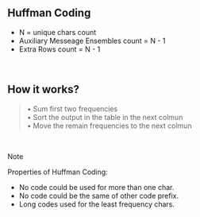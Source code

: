 ## Huffman Coding
-   N = unique chars count
-   Auxiliary Messeage Ensembles count = N - 1
-   Extra Rows count = N - 1
<br/>

## How it works?
> • Sum first two frequencies <br/>
> • Sort the output in the table in the next colmun <br/>
> • Move the remain frequencies to the next colmun 

<br/>

> [!NOTE]
> Properties of Huffman Coding:
> - No code could be used for more than one char.
> - No code could be the same of other code prefix.
> - Long codes used for the least frequency chars.
